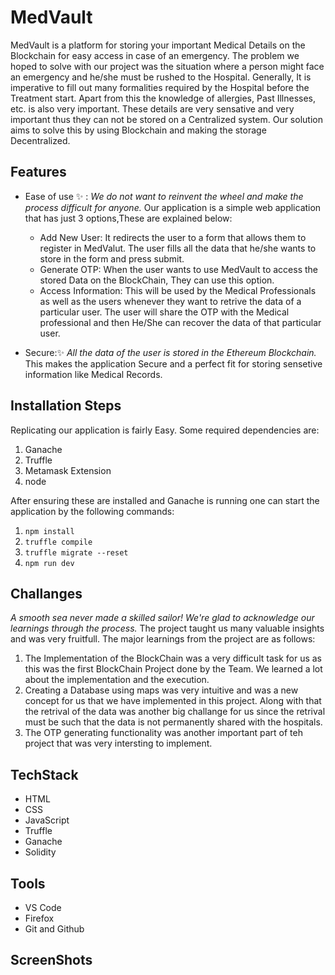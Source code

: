 # MedVault

MedVault is a platform for storing your important Medical Details on the Blockchain for easy access in case of an emergency. 
The problem we hoped to solve with our project was the situation where a person might face an emergency and he/she must be rushed to the Hospital. Generally, It is 
imperative to fill out many formalities required by the Hospital before the Treatment start. Apart from this the knowledge of allergies, Past Illnesses, etc. 
is also very important. These details are very sensative and very important thus they can not be stored on a Centralized system. Our solution aims to solve this 
by using Blockchain and making the storage Decentralized. 

## Features

* Ease of use :sparkles: : *We do not want to reinvent the wheel and make the process difficult for anyone.* Our application is a simple web application that has just 3 options,These are explained below:
  * Add New User: It redirects the user to a form that allows them to register in MedValut. The user fills all the data that he/she wants to store in the form and press submit.
  * Generate OTP: When the user wants to use MedVault to access the stored Data on the BlockChain, They can use this option. 
  * Access Information: This will be used by the Medical Professionals as well as the users whenever they want to retrive the data of a particular user. The user will share the OTP with the Medical professional and then He/She can recover the data of that particular user.

* Secure::sparkles: *All the data of the user is stored in the Ethereum Blockchain.* This makes the application Secure and a perfect fit for storing sensetive information like Medical Records.

## Installation Steps

Replicating our application is fairly Easy. Some required dependencies are:
1. Ganache
2. Truffle
3. Metamask Extension
4. node

After ensuring these are installed and Ganache is running one can start the application by the following commands:

1. `npm install`
2. `truffle compile`
3. `truffle migrate --reset`
4. `npm run dev`

## Challanges

*A smooth sea never made a skilled sailor! We're glad to acknowledge our learnings through the process.*
The project taught us many valuable insights and was very fruitfull. The major learnings from the project are as follows:
1. The Implementation of the BlockChain was a very difficult task for us as this was the first BlockChain Project done by the Team. We learned a lot about the implementation and the execution.
2. Creating a Database using maps was very intuitive and was a new concept for us that we have implemented in this project. 
Along with that the retrival of the data was another big challange for us since the retrival must be such that the data is not permanently 
shared with the hospitals.
3. The OTP generating functionality was another important part of teh project that was very intersting to implement. 

## TechStack

* HTML
* CSS
* JavaScript
* Truffle
* Ganache
* Solidity

## Tools
* VS Code
* Firefox
* Git and Github

## ScreenShots
